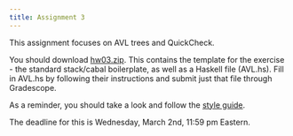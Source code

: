 ```yaml
---
title: Assignment 3
---
```


This assignment focuses on AVL trees and QuickCheck.

You should download
[hw03.zip](https://www.cs.umd.edu/class/spring2022/cmsc488B/code/hw03.zip). This
contains the template for the exercise - the standard stack/cabal
boilerplate, as well as a Haskell file (AVL.hs). Fill in AVL.hs by
following their instructions and submit just that file through
Gradescope. 

As a reminder, you should take a look and follow the [style
guide](https://www.cs.umd.edu/class/spring2022/cmsc488B/style.html).

The deadline for this is Wednesday, March 2nd, 11:59 pm Eastern.